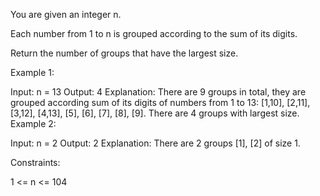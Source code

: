 You are given an integer n.

Each number from 1 to n is grouped according to the sum of its digits.

Return the number of groups that have the largest size.

 

Example 1:

Input: n = 13
Output: 4
Explanation: There are 9 groups in total, they are grouped according sum of its digits of numbers from 1 to 13:
[1,10], [2,11], [3,12], [4,13], [5], [6], [7], [8], [9].
There are 4 groups with largest size.
Example 2:

Input: n = 2
Output: 2
Explanation: There are 2 groups [1], [2] of size 1.
 

Constraints:

1 <= n <= 104